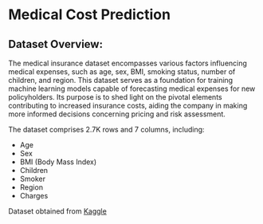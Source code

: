 # Medical Cost Prediction
## Dataset Overview:
The medical insurance dataset encompasses various factors influencing medical expenses, such as age, sex, BMI, smoking status, number of children, and region. This dataset serves as a foundation for training machine learning models capable of forecasting medical expenses for new policyholders. Its purpose is to shed light on the pivotal elements contributing to increased insurance costs, aiding the company in making more informed decisions concerning pricing and risk assessment.

The dataset comprises 2.7K rows and 7 columns, including:

- Age
- Sex
- BMI (Body Mass Index)
- Children
- Smoker
- Region
- Charges

Dataset obtained from [Kaggle](https://www.kaggle.com/datasets/rahulvyasm/medical-insurance-cost-prediction)
